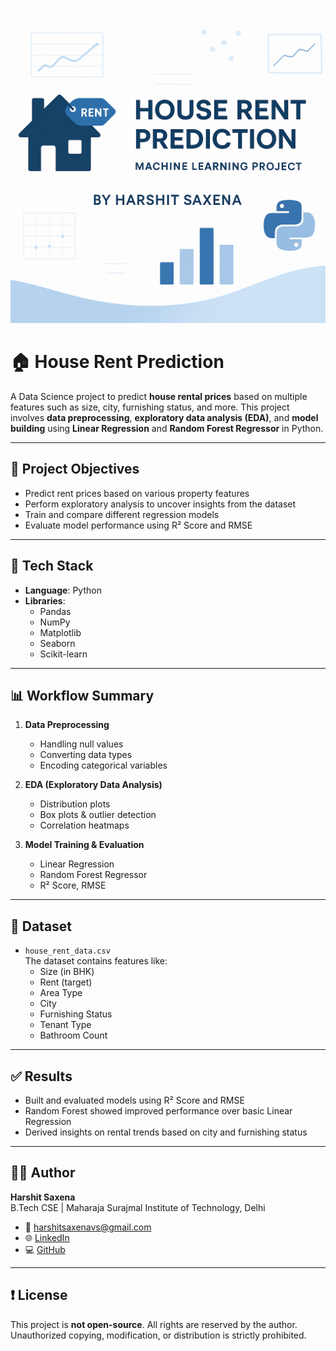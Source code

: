![House Rent Prediction](banner.png)

# 🏠 House Rent Prediction

A Data Science project to predict **house rental prices** based on multiple features such as size, city, furnishing status, and more. This project involves **data preprocessing**, **exploratory data analysis (EDA)**, and **model building** using **Linear Regression** and **Random Forest Regressor** in Python.

---

## 📌 Project Objectives

- Predict rent prices based on various property features
- Perform exploratory analysis to uncover insights from the dataset
- Train and compare different regression models
- Evaluate model performance using R² Score and RMSE

---

## 🔧 Tech Stack

- **Language**: Python
- **Libraries**:
  - Pandas
  - NumPy
  - Matplotlib
  - Seaborn
  - Scikit-learn

---

## 📊 Workflow Summary

1. **Data Preprocessing**  
   - Handling null values  
   - Converting data types  
   - Encoding categorical variables

2. **EDA (Exploratory Data Analysis)**  
   - Distribution plots  
   - Box plots & outlier detection  
   - Correlation heatmaps

3. **Model Training & Evaluation**  
   - Linear Regression  
   - Random Forest Regressor  
   - R² Score, RMSE

---

## 📁 Dataset

- `house_rent_data.csv`  
  The dataset contains features like:
  - Size (in BHK)
  - Rent (target)
  - Area Type
  - City
  - Furnishing Status
  - Tenant Type
  - Bathroom Count

---

## ✅ Results

- Built and evaluated models using R² Score and RMSE
- Random Forest showed improved performance over basic Linear Regression
- Derived insights on rental trends based on city and furnishing status

---

## 👨‍💻 Author

**Harshit Saxena**  
B.Tech CSE | Maharaja Surajmal Institute of Technology, Delhi  
- 📧 harshitsaxenavs@gmail.com  
- 🌐 [LinkedIn](https://www.linkedin.com/in/harshit-saxena-vs/)  
- 💻 [GitHub](https://github.com/harshitsaxenavs)

---

## ❗ License

This project is **not open-source**. All rights are reserved by the author.  
Unauthorized copying, modification, or distribution is strictly prohibited.
